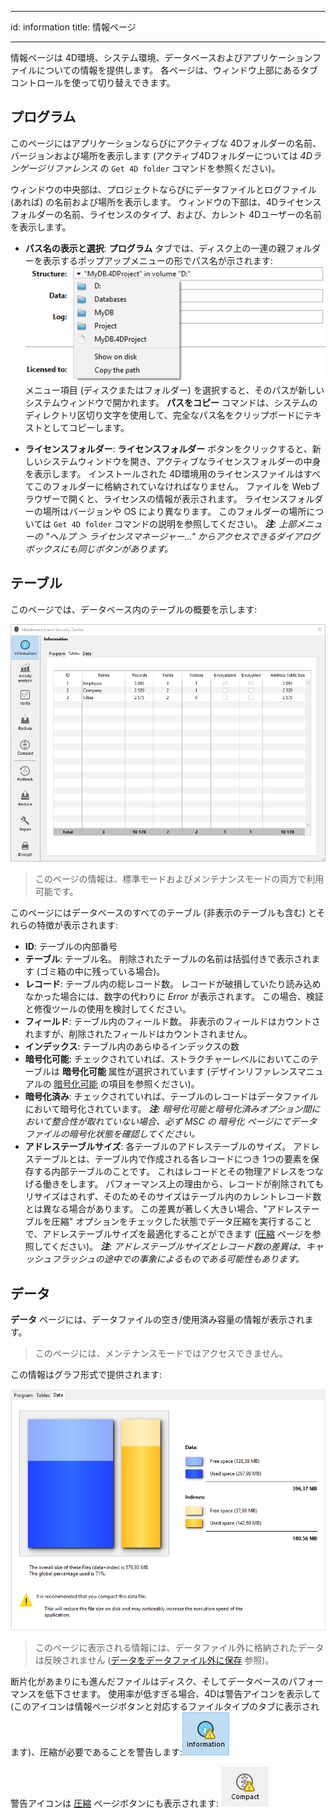 - - -
id: information title: 情報ページ
- - -

情報ページは 4D環境、システム環境、データベースおよびアプリケーションファイルについての情報を提供します。 各ページは、ウィンドウ上部にあるタブコントロールを使って切り替えできます。

## プログラム

このページにはアプリケーションならびにアクティブな 4Dフォルダーの名前、バージョンおよび場所を表示します (アクティブ4Dフォルダーについては *4Dランゲージリファレンス* の `Get 4D folder` コマンドを参照ください)。

ウィンドウの中央部は、プロジェクトならびにデータファイルとログファイル (あれば) の名前および場所を表示します。 ウィンドウの下部は、4Dライセンスフォルダーの名前、ライセンスのタイプ、および、カレント 4Dユーザーの名前を表示します。

- **パス名の表示と選択**: **プログラム** タブでは、ディスク上の一連の親フォルダーを表示するポップアップメニューの形でパス名が示されます:  
  ![](../assets/en/MSC/MSC_popup.png) メニュー項目 (ディスクまたはフォルダー) を選択すると、そのパスが新しいシステムウィンドウで開かれます。 **パスをコピー** コマンドは、システムのディレクトリ区切り文字を使用して、完全なパス名をクリップボードにテキストとしてコピーします。

- **ライセンスフォルダー**: **ライセンスフォルダー** ボタンをクリックすると、新しいシステムウィンドウを開き、アクティブなライセンスフォルダーの中身を表示します。 インストールされた 4D環境用のライセンスファイルはすべてこのフォルダーに格納されていなければなりません。 ファイルを Webブラウザーで開くと、ライセンスの情報が表示されます。 ライセンスフォルダーの場所はバージョンや OS により異なります。 このフォルダーの場所については `Get 4D folder` コマンドの説明を参照してください。 ***注**: 上部メニューの "ヘルプ ＞ ライセンスマネージャー..." からアクセスできるダイアログボックスにも同じボタンがあります。*

## テーブル

このページでは、データベース内のテーブルの概要を示します:

![](../assets/en/MSC/MSC_Tables.png)
> このページの情報は、標準モードおよびメンテナンスモードの両方で利用可能です。

このページにはデータベースのすべてのテーブル (非表示のテーブルも含む) とそれらの特徴が表示されます:

- **ID**: テーブルの内部番号
- **テーブル**: テーブル名。 削除されたテーブルの名前は括弧付きで表示されます (ゴミ箱の中に残っている場合)。
- **レコード**: テーブル内の総レコード数。 レコードが破損していたり読み込めなかった場合には、数字の代わりに *Error* が表示されます。 この場合、検証と修復ツールの使用を検討してください。
- **フィールド**: テーブル内のフィールド数。 非表示のフィールドはカウントされますが、削除されたフィールドはカウントされません。
- **インデックス**: テーブル内のあらゆるインデックスの数
- **暗号化可能**: チェックされていれば、ストラクチャーレベルにおいてこのテーブルは **暗号化可能** 属性が選択されています (デザインリファレンスマニュアルの [暗号化可能](https://doc.4d.com/4Dv18/4D/18/Table-properties.300-4575566.ja.html#4168557) の項目を参照ください)。
- **暗号化済み**: チェックされていれば、テーブルのレコードはデータファイルにおいて暗号化されています。 ***注**: 暗号化可能と暗号化済みオプション間において整合性が取れていない場合、必ず MSC の 暗号化 ページにてデータファイルの暗号化状態を確認してください。*
- **アドレステーブルサイズ**: 各テーブルのアドレステーブルのサイズ。 アドレステーブルとは、テーブル内で作成される各レコードにつき 1つの要素を保存する内部テーブルのことです。 これはレコードとその物理アドレスをつなげる働きをします。 パフォーマンス上の理由から、レコードが削除されてもリサイズはされず、そのためそのサイズはテーブル内のカレントレコード数とは異なる場合があります。 この差異が著しく大きい場合、"アドレステーブルを圧縮" オプションをチェックした状態でデータ圧縮を実行することで、アドレステーブルサイズを最適化することができます ([圧縮](compact.md) ページを参照してください)。 ***注**: アドレステーブルサイズとレコード数の差異は、キャッシュフラッシュの途中での事象によるものである可能性もあります。*



## データ

**データ** ページには、データファイルの空き/使用済み容量の情報が表示されます。
> このページには、メンテナンスモードではアクセスできません。

この情報はグラフ形式で提供されます:

![](../assets/en/MSC/MSC_Data.png)
> このページに表示される情報には、データファイル外に格納されたデータは反映されません ([データをデータファイル外に保存](https://doc.4d.com/4Dv18/4D/18/External-data-storage.300-4575564.ja.html) 参照)。

断片化があまりにも進んだファイルはディスク、そしてデータベースのパフォーマンスを低下させます。 使用率が低すぎる場合、4Dは警告アイコンを表示して (このアイコンは情報ページボタンと対応するファイルタイプのタブに表示されます)、圧縮が必要であることを警告します:![](../assets/en/MSC/MSC_infowarn.png)

警告アイコンは [圧縮](compact.md) ページボタンにも表示されます: ![](../assets/en/MSC/MSC_compactwarn.png)
